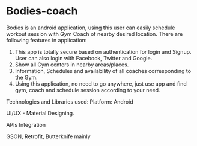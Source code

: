 # Bodies-coach

Bodies is an android application, using this user can easily schedule workout session with Gym Coach of nearby desired location. There are following features in application:
1. This app is totally secure based on authentication for login and Signup. User can also login with Facebook, Twitter and Google.
2. Show all Gym centers in nearby areas/places.
3. Information, Schedules and availability of all coaches corresponding to the Gym.
4. Using this application, no need to go anywhere, just use app and find gym, coach and schedule session according
to your need.

Technologies and Libraries used:
Platform: Android

UI/UX - Material Designing.

APIs Integration 

GSON, Retrofit, Butterknife mainly
